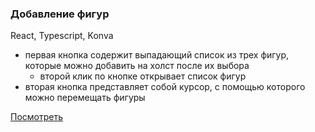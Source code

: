 <h3>Добавление фигур</h3>
<p>React, Typescript, Konva</p>

- первая кнопка содержит выпадающий список из трех фигур, которые можно добавить на холст после их выбора</br>
  - второй клик по кнопке открывает список фигур</br>
- вторая кнопка представляет собой курсор, с помощью которого можно перемещать фигуры</br>

<a href="https://krftk.netlify.app/" target="_blanc">Посмотреть</a>
